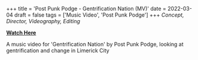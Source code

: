 +++
title = 'Post Punk Podge - Gentrification Nation (MV)'
date = 2022-03-04
draft = false
tags = ['Music Video', 'Post Punk Podge']
+++
_Concept, Director, Videography, Editing_

[**Watch Here**](https://youtu.be/2b6lknoF09s?si=8MNjoYbkHB5WQOWG)


A music video for 'Gentrification Nation' by Post Punk Podge, looking at gentrification and change in Limerick City